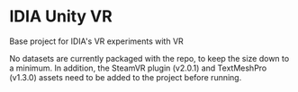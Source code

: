 # IDIA Unity VR
Base project for IDIA's VR experiments with VR

No datasets are currently packaged with the repo, to keep the size down to a minimum. In addition, the SteamVR plugin (v2.0.1) and TextMeshPro (v1.3.0) assets need to be added to the project before running.
